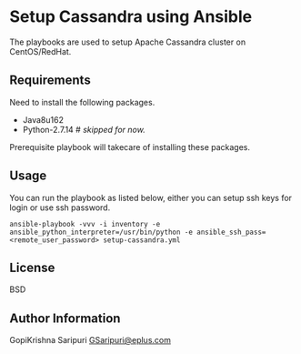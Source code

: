 Setup Cassandra using Ansible
=============================

The playbooks are used to setup Apache Cassandra cluster on CentOS/RedHat.

Requirements
------------

Need to install the following packages.
 - Java8u162
 - Python-2.7.14 # *_skipped for now._*

Prerequisite playbook will takecare of installing these packages.

Usage
-----

You can run the playbook as listed below, either you can setup ssh keys for login or use ssh password.

```
ansible-playbook -vvv -i inventory -e ansible_python_interpreter=/usr/bin/python -e ansible_ssh_pass=<remote_user_password> setup-cassandra.yml
```


License
-------

BSD

Author Information
------------------

GopiKrishna Saripuri <GSaripuri@eplus.com>
